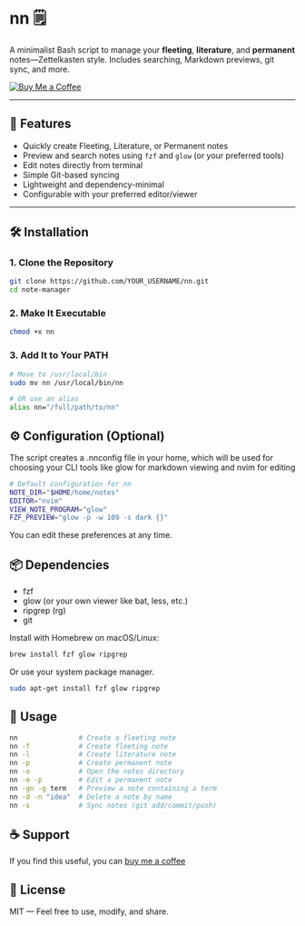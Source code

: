 # nn 🗒️

A minimalist Bash script to manage your **fleeting**, **literature**, and **permanent** notes—Zettelkasten style. Includes searching, Markdown previews, git sync, and more.

[![Buy Me a Coffee](https://img.shields.io/badge/Buy%20me%20a%20coffee-☕-blue)](https://buymeacoffee.com/joaocgduarte)

---

## 🚀 Features

- Quickly create Fleeting, Literature, or Permanent notes
- Preview and search notes using `fzf` and `glow` (or your preferred tools)
- Edit notes directly from terminal
- Simple Git-based syncing
- Lightweight and dependency-minimal
- Configurable with your preferred editor/viewer

---

## 🛠️ Installation

### 1. Clone the Repository

```bash
git clone https://github.com/YOUR_USERNAME/nn.git
cd note-manager
```

### 2. Make It Executable
```bash
chmod +x nn
```

### 3. Add It to Your PATH
```bash
# Move to /usr/local/bin
sudo mv nn /usr/local/bin/nn

# OR use an alias
alias nn="/full/path/to/nn"
```

## ⚙️  Configuration (Optional)
The script creates a .nnconfig file in your home, which will be used for
choosing your CLI tools like glow for markdown viewing and nvim for editing
```bash
# Default configuration for nn
NOTE_DIR="$HOME/home/notes"
EDITOR="nvim"
VIEW_NOTE_PROGRAM="glow"
FZF_PREVIEW="glow -p -w 109 -s dark {}"
```
You can edit these preferences at any time.

## 📦 Dependencies
- fzf
- glow (or your own viewer like bat, less, etc.)
- ripgrep (rg)
- git

Install with Homebrew on macOS/Linux:
```bash
brew install fzf glow ripgrep
```

Or use your system package manager.
```bash
sudo apt-get install fzf glow ripgrep
```

## 🧪 Usage

```bash
nn               # Create a fleeting note
nn -f            # Create fleeting note
nn -l            # Create literature note
nn -p            # Create permanent note
nn -o            # Open the notes directory
nn -e -p         # Edit a permanent note
nn -gn -g term   # Preview a note containing a term
nn -d -n "idea"  # Delete a note by name
nn -s            # Sync notes (git add/commit/push)
```

## ☕ Support
If you find this useful, you can [buy me a coffee](https://buymeacoffee.com/joaocgduarte)

## 📄 License
MIT — Feel free to use, modify, and share.
